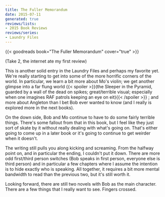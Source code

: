 ```yaml
---
title: The Fuller Memorandum
date: 2015-07-11
generated: true
reviews/lists:
- 2015 Book Reviews
reviews/series:
- Laundry Files
---
```

{{< goodreads book="The Fuller Memorandum" cover="true" >}}

(Take 2, the internet ate my first review)  

This is another solid entry in the Laundry Files and perhaps my favorite yet. We're really starting to get into some of the more horrific corners of the world. In particular, we learn a bit more about Mo's violin; we get another glimpse into a far flung world  {{< spoiler >}}(the Sleeper in the Pyramid, guarded by a wall of the dead on spikes; great/terrible visual; especially when one imagines RAF patrols keeping an eye on eit){{< /spoiler >}}  ; and more about Angleton than I bet Bob ever wanted to know (and I really is explored more in the next books).  

<!--more-->

On the down side, Bob and Mo continue to have to do some fairly terrible things. There's some fallout from that in this book, but I feel like they just sort of skate by it without really dealing with what's going on. That's either going to come up in a later book or it's going to continue to get weirder when it doesn't.  

The writing still pulls you along kicking and screaming. From the halfway point on, and in particular the ending, I couldn't put it down. There are more odd first/third person switches (Bob speaks in first person, everyone else is third person) and in particular a few chapters where I assume the intention is to hide exactly who is speaking. All together, it requires a bit more mental bandwidth to read than the previous two, but it's still worth it.  

Looking forward, there are still two novels with Bob as the main character. There are a few things that I really want to see. Fingers crossed.


